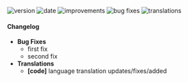 ![version](https://img.shields.io/badge/version-vX.X.X-lightgrey.svg?style=flat-square) ![date](https://img.shields.io/badge/date-dd--mmm--yyyy-lightgrey.svg?style=flat-square)
![improvements](https://img.shields.io/badge/improvements-x-green.svg?style=flat-square) ![bug fixes](https://img.shields.io/badge/bug%20fixes-x-red.svg?style=flat-square) ![translations](https://img.shields.io/badge/translations-x-blue.svg?style=flat-square)

#### Changelog
 - **Bug Fixes**
     - first fix
     - second fix
 - **Translations**
     - **[code]** language translation updates/fixes/added
